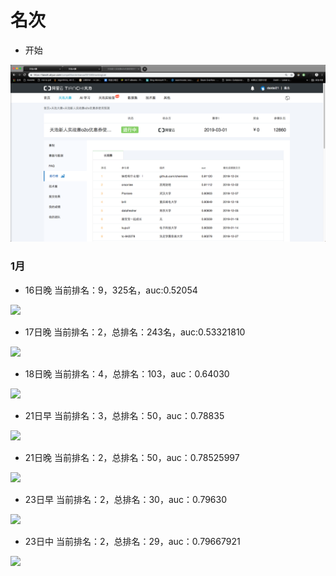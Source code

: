 # 名次

- 开始

![](img/开始.png)

### 1月

- 16日晚  当前排名：9，325名，auc:0.52054

![](img/1.16晚.png)

- 17日晚  当前排名：2，总排名：243名，auc:0.53321810

![](img/1.17晚.png)

- 18日晚  当前排名：4，总排名：103，auc：0.64030

![](img/1.18晚.png)

- 21日早  当前排名：3，总排名：50，auc：0.78835

![](img/1.21早.png)

- 21日晚  当前排名：2，总排名：50，auc：0.78525997

![](img/1.21晚.png)

- 23日早  当前排名：2，总排名：30，auc：0.79630

![](img/1.23早.png)

- 23日中  当前排名：2，总排名：29，auc：0.79667921

![](img/1.23早*.png)
